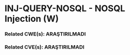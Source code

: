 # INJ-QUERY-NOSQL - NOSQL Injection (W)

### Related CWE(s): ARAŞTIRILMADI
### Related CVE(s): ARAŞTIRILMADI